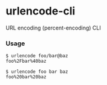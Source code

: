 # urlencode-cli

URL encoding (percent-encoding) CLI

### Usage

```
$ urlencode foo/bar@baz
foo%2Fbar%40baz

$ urlencode foo bar baz
foo%20bar%20baz
```
